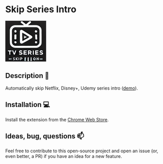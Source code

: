 # Skip Series Intro

![logo](./src/images/icon128.png)

## Description 🔭

Automatically skip Netflix, Disney+, Udemy series intro ([demo](https://www.youtube.com/watch?v=ZaMHyanPX8Y)).

## Installation 💻

Install the extension from the [Chrome Web Store](https://chromewebstore.google.com/detail/skip-series-intro/fmihiaamiiimdeilnigjedfbbpincnec).

## Ideas, bug, questions 📫

Feel free to contribute to this open-source project and open an issue (or, even better, a PR) if you have an idea for a new feature.
